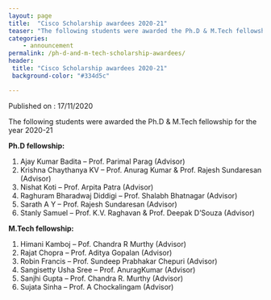 ```yaml
---
layout: page
title:  "Cisco Scholarship awardees 2020-21"
teaser: "The following students were awarded the Ph.D & M.Tech fellowship for the year 2020-21"
categories:
    - announcement
permalink: /ph-d-and-m-tech-scholarship-awardees/
header:
 title: "Cisco Scholarship awardees 2020-21"
 background-color: "#334d5c"

---
```

Published on : 17/11/2020
 
The following students were awarded the Ph.D & M.Tech fellowship for the year 2020-21

**Ph.D fellowship:**

1. Ajay Kumar Badita – Prof. Parimal Parag (Advisor)
2. Krishna Chaythanya KV – Prof. Anurag Kumar & Prof. Rajesh Sundaresan (Advisor)
3. Nishat Koti – Prof. Arpita Patra (Advisor)
4. Raghuram Bharadwaj Diddigi – Prof. Shalabh Bhatnagar (Advisor)
5. Sarath A Y – Prof. Rajesh Sundaresan (Advisor)
6. Stanly Samuel – Prof. K.V. Raghavan & Prof. Deepak D’Souza (Advisor)

**M.Tech fellowship:**
1. Himani Kamboj – Pof. Chandra R Murthy (Advisor)
2. Rajat Chopra – Prof. Aditya Gopalan (Advisor)
3. Robin Francis – Prof. Sundeep Prabhakar Chepuri (Advisor)
4. Sangisetty Usha Sree – Prof. AnuragKumar (Advisor)
5. Sanjhi Gupta – Prof. Chandra R. Murthy (Advisor)
6. Sujata Sinha – Prof. A Chockalingam (Advisor)

